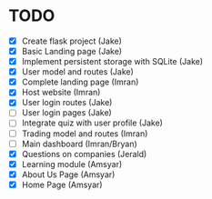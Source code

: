 # TODO

- [x] Create flask project (Jake)
- [x] Basic Landing page (Jake)
- [x] Implement persistent storage with SQLite (Jake)
- [x] User model and routes (Jake)
- [x] Complete landing page (Imran)
- [x] Host website (Imran)
- [x] User login routes (Jake)
- [ ] User login pages (Jake)
- [ ] Integrate quiz with user profile (Jake)
- [ ] Trading model and routes (Imran)
- [ ] Main dashboard (Imran/Bryan)
- [x] Questions on companies (Jerald)
- [x] Learning module (Amsyar)
- [x] About Us Page (Amsyar)
- [x] Home Page (Amsyar)
